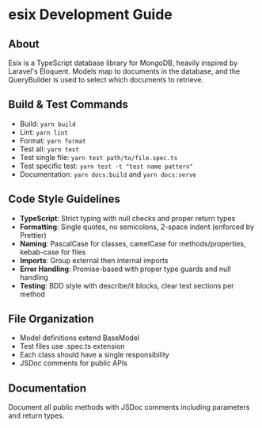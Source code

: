 # esix Development Guide

## About
Esix is a TypeScript database library for MongoDB, heavily inspired by Laravel's Eloquent. Models map to documents in the database, and the QueryBuilder is used to select which documents to retrieve.

## Build & Test Commands
- Build: `yarn build`
- Lint: `yarn lint`
- Format: `yarn format`
- Test all: `yarn test`
- Test single file: `yarn test path/to/file.spec.ts`
- Test specific test: `yarn test -t "test name pattern"`
- Documentation: `yarn docs:build` and `yarn docs:serve`

## Code Style Guidelines
- **TypeScript**: Strict typing with null checks and proper return types
- **Formatting**: Single quotes, no semicolons, 2-space indent (enforced by Prettier)
- **Naming**: PascalCase for classes, camelCase for methods/properties, kebab-case for files
- **Imports**: Group external then internal imports
- **Error Handling**: Promise-based with proper type guards and null handling
- **Testing**: BDD style with describe/it blocks, clear test sections per method

## File Organization
- Model definitions extend BaseModel
- Test files use .spec.ts extension
- Each class should have a single responsibility
- JSDoc comments for public APIs

## Documentation
Document all public methods with JSDoc comments including parameters and return types.
